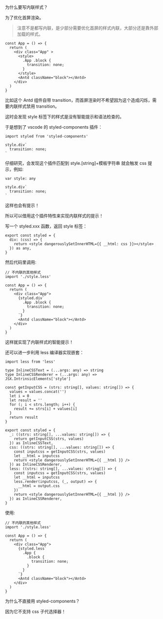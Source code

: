 为什么要写内联样式？

为了优化首屏渲染。

> 注意不是都写内联，是少部分需要优化首屏的样式内联，大部分还是靠外部加载的样式。

```tsx
const App = () => {
  return (
    <div class="App" >
      <style>
        .App .block {
          transition: none;
        }
      </style>
      <Antd className="block"></Antd>
    </div>
  )
}
```

比如这个 Antd 组件自带 transition，而首屏渲染时不希望因为这个造成闪烁，需要内联样式禁用 transition。

这时会发现 style 标签下的样式是没有智能提示和语法检查的。

于是想到了 vscode 的 styled-components 插件：

```tsx
import styled from 'styled-components'

style.div`
  transition: none;
`
```

仔细研究，会发现这个插件匹配到 style.[string]+模板字符串 就会触发 css 提示，例如:

```tsx
var style: any

style.div`
  transition: none;
`
```

这样也会有提示！

所以可以借用这个插件特性来实现内联样式的提示！

写一个 styled.xxx 函数，返回 style 标签：

```tsx
export const styled = {
  div: (css) => {
    return <style dangerouslySetInnerHTML={{ __html: css }}></style>
  }) as any,
}
```

然后代码里调用:

```tsx
// 不内联的其他样式
import './style.less'

const App = () => {
  return (
    <div class="App">
      {styled.div`
        .App .block {
          transition: none;
        }
      `}
      <Antd className="block"></Antd>
    </div>
  )
}
```

这样就实现了内联样式的智能提示！

还可以进一步利用 less 编译器实现嵌套：

```tsx
import less from 'less'

type InlineCSSText = (...args: any) => string
type InlineCSSRenderer = (...args: any) => JSX.IntrinsicElements['style']

const getInputCSS = (strs: string[], values: string[]) => {
  values = values.concat('')
  let i = 0
  let result = ''
  for (; i < strs.length; i++) {
    result += strs[i] + values[i]
  }
  return result
}

export const styled = {
  _: ((strs: string[], ...values: string[]) => {
    return getInputCSS(strs, values)
  }) as InlineCSSText,
  css: ((strs: string[], ...values: string[]) => {
    const inputcss = getInputCSS(strs, values)
    let __html = inputcss
    return <style dangerouslySetInnerHTML={{ __html }} />
  }) as InlineCSSRenderer,
  less: ((strs: string[], ...values: string[]) => {
    const inputcss = getInputCSS(strs, values)
    let __html = inputcss
    less.render(inputcss, (_, output) => {
      __html = output.css
    })
    return <style dangerouslySetInnerHTML={{ __html }} />
  }) as InlineCSSRenderer,
}
```

使用:

```tsx
// 不内联的其他样式
import './style.less'

const App = () => {
  return (
    <div class="App">
      {styled.less`
        .App {
          .block {
            transition: none;
          }
        }
      `}
      <Antd className="block"></Antd>
    </div>
  )
}
```

为什么不直接用 styled-components？

因为它不支持 css 子代选择器！
